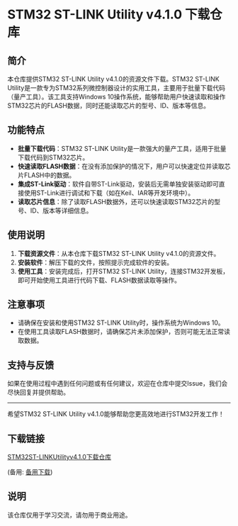 # STM32 ST-LINK Utility v4.1.0 下载仓库

## 简介

本仓库提供STM32 ST-LINK Utility v4.1.0的资源文件下载。STM32 ST-LINK Utility是一款专为STM32系列微控制器设计的实用工具，主要用于批量下载代码（量产工具）。该工具支持Windows 10操作系统，能够帮助用户快速读取和操作STM32芯片的FLASH数据，同时还能读取芯片的型号、ID、版本等信息。

## 功能特点

- **批量下载代码**：STM32 ST-LINK Utility是一款强大的量产工具，适用于批量下载代码到STM32芯片。
- **快速读取FLASH数据**：在没有添加保护的情况下，用户可以快速定位并读取芯片FLASH中的数据。
- **集成ST-Link驱动**：软件自带ST-Link驱动，安装后无需单独安装驱动即可直接使用ST-Link进行调试和下载（如在Keil、IAR等开发环境中）。
- **读取芯片信息**：除了读取FLASH数据外，还可以快速读取STM32芯片的型号、ID、版本等详细信息。

## 使用说明

1. **下载资源文件**：从本仓库下载STM32 ST-LINK Utility v4.1.0的资源文件。
2. **安装软件**：解压下载的文件，按照提示完成软件的安装。
3. **使用工具**：安装完成后，打开STM32 ST-LINK Utility，连接STM32开发板，即可开始使用工具进行代码下载、FLASH数据读取等操作。

## 注意事项

- 请确保在安装和使用STM32 ST-LINK Utility时，操作系统为Windows 10。
- 在使用工具读取FLASH数据时，请确保芯片未添加保护，否则可能无法正常读取数据。

## 支持与反馈

如果在使用过程中遇到任何问题或有任何建议，欢迎在仓库中提交Issue，我们会尽快回复并提供帮助。

---

希望STM32 ST-LINK Utility v4.1.0能够帮助您更高效地进行STM32开发工作！

## 下载链接
[STM32ST-LINKUtilityv4.1.0下载仓库](https://pan.quark.cn/s/9bc8745c06be) 

(备用: [备用下载](https://pan.baidu.com/s/1jmspXbnIXZhqWlv7Oysh2A?pwd=1234))

## 说明

该仓库仅用于学习交流，请勿用于商业用途。
